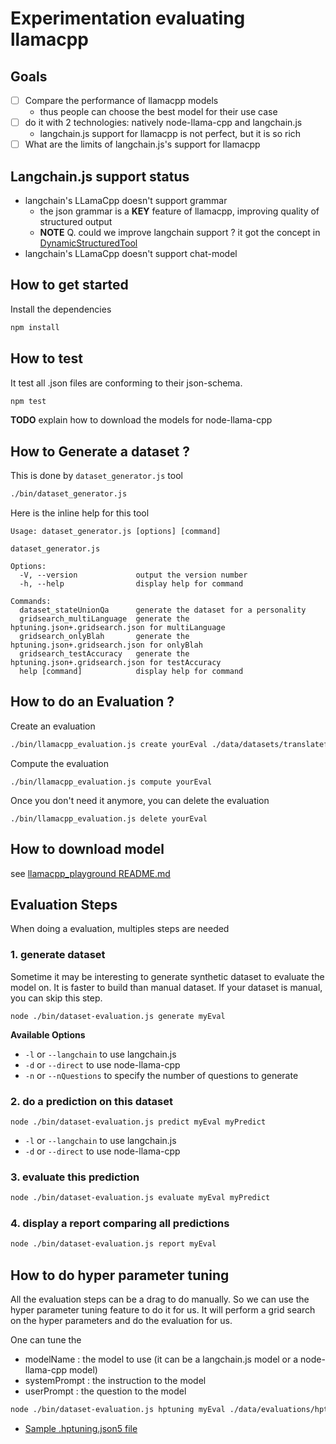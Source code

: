 # Experimentation evaluating llamacpp

## Goals
- [ ] Compare the performance of llamacpp models
  - thus people can choose the best model for their use case
- [ ] do it with 2 technologies: natively node-llama-cpp and langchain.js
  - langchain.js support for llamacpp is not perfect, but it is so rich
- [ ] What are the limits of langchain.js's support for llamacpp

## Langchain.js support status
- langchain's LLamaCpp doesn't support grammar
  - the json grammar is a **KEY** feature of llamacpp, improving quality of structured output
  - **NOTE** Q. could we improve langchain support ? it got the concept in [DynamicStructuredTool](https://js.langchain.com/docs/modules/agents/agent_types/structured_chat)
- langchain's LLamaCpp doesn't support chat-model

## How to get started

Install the dependencies
```sh
npm install
```

## How to test

It test all .json files are conforming to their json-schema.

```sh
npm test
```

**TODO** explain how to download the models for node-llama-cpp


## How to Generate a dataset ?

This is done by ```dataset_generator.js``` tool
```sh
./bin/dataset_generator.js 
```

Here is the inline help for this tool
```
Usage: dataset_generator.js [options] [command]

dataset_generator.js

Options:
  -V, --version             output the version number
  -h, --help                display help for command

Commands:
  dataset_stateUnionQa      generate the dataset for a personality
  gridsearch_multiLanguage  generate the hptuning.json+.gridsearch.json for multiLanguage
  gridsearch_onlyBlah       generate the hptuning.json+.gridsearch.json for onlyBlah
  gridsearch_testAccuracy   generate the hptuning.json+.gridsearch.json for testAccuracy
  help [command]            display help for command
```

## How to do an Evaluation ?

Create an evaluation
```sh
./bin/llamacpp_evaluation.js create yourEval ./data/datasets/translatefrench.dataset.json ./data/hptunings/gridsearch_multiLanguage.hptuning.json
```

Compute the evaluation
```
./bin/llamacpp_evaluation.js compute yourEval 
```

Once you don't need it anymore, you can delete the evaluation

```
./bin/llamacpp_evaluation.js delete yourEval 
```


## How to download model
see [llamacpp_playground README.md](../../README.md)

## Evaluation Steps

When doing a evaluation, multiples steps are needed

### 1. generate dataset
Sometime it may be interesting to generate synthetic dataset to evaluate the model on. It is faster to build than manual dataset.
If your dataset is manual, you can skip this step.

```
node ./bin/dataset-evaluation.js generate myEval
```

**Available Options**
- ```-l``` or ```--langchain``` to use langchain.js
- ```-d``` or ```--direct``` to use node-llama-cpp
- ```-n``` or ```--nQuestions``` to specify the number of questions to generate

### 2. do a prediction on this dataset

```
node ./bin/dataset-evaluation.js predict myEval myPredict
```

- ```-l``` or ```--langchain``` to use langchain.js
- ```-d``` or ```--direct``` to use node-llama-cpp

### 3. evaluate this prediction

```sh
node ./bin/dataset-evaluation.js evaluate myEval myPredict
```

### 4. display a report comparing all predictions

```sh
node ./bin/dataset-evaluation.js report myEval
```

## How to do hyper parameter tuning

All the evaluation steps can be a drag to do manually. So we can use the hyper parameter tuning feature to do it for us.
It will perform a grid search on the hyper parameters and do the evaluation for us.

One can tune the 
- modelName : the model to use (it can be a langchain.js model or a node-llama-cpp model)
- systemPrompt : the instruction to the model
- userPrompt : the question to the model

```sh
node ./bin/dataset-evaluation.js hptuning myEval ./data/evaluations/hptunings/superHpTuning.hptuning.json5
```

- [Sample .hptuning.json5 file](./data/evaluations/hptunings/superHpTuning.hptuning.json5)